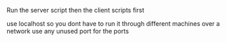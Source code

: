 Run the server script then the client scripts first

use localhost so you dont have to run it through different machines over a network
use any unused port for the ports
